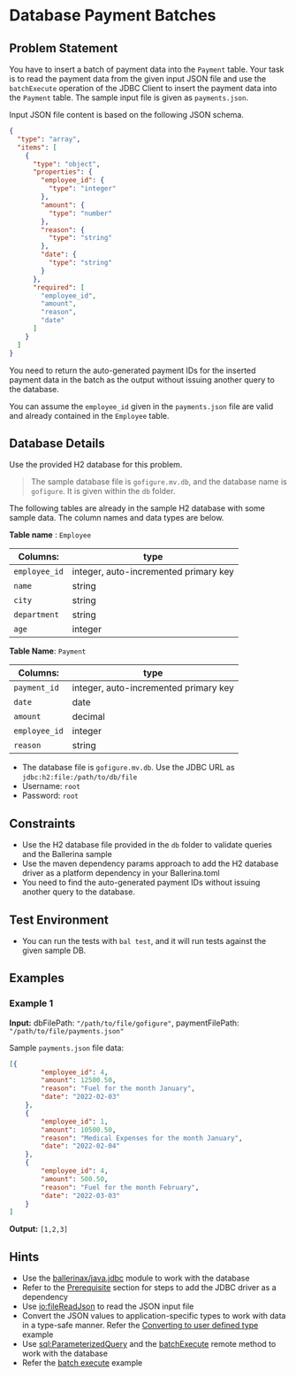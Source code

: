 # Database Payment Batches

## Problem Statement

You have to insert a batch of payment data into the `Payment` table. Your task is to read the payment data from the given input JSON file and use the `batchExecute` operation of the JDBC Client to insert the payment data into the `Payment` table. The sample input file is given as `payments.json`.

Input JSON file content is based on the following JSON schema.

```json
{
  "type": "array",
  "items": [
    {
      "type": "object",
      "properties": {
        "employee_id": {
          "type": "integer"
        },
        "amount": {
          "type": "number"
        },
        "reason": {
          "type": "string"
        },
        "date": {
          "type": "string"
        }
      },
      "required": [
        "employee_id",
        "amount",
        "reason",
        "date"
      ]
    }
  ]
}

```

You need to return the auto-generated payment IDs for the inserted payment data in the batch as the output without issuing another query to the database.

You can assume the `employee_id` given in the `payments.json` file are valid and already contained in the `Employee` table.

## Database Details

Use the provided H2 database for this problem.

> The sample database file is `gofigure.mv.db`, and the database name is `gofigure`. It is given within the `db` folder.

The following tables are already in the sample H2 database with some sample data. The column names and data types are below.

**Table name** : `Employee`

| **Columns:**      | type |
| -----------       | ----------- |
| `employee_id`     | integer, auto-incremented primary key       |
| `name`            | string        |
| `city`            | string        |
| `department`      | string        |
| `age`             | integer        |

**Table Name**: `Payment`

| **Columns:**      | type |
| -----------       | ----------- |
| `payment_id`      | integer, auto-incremented primary key       |
| `date`            | date        |
| `amount`          | decimal        |
| `employee_id`     | integer        |
| `reason`          | string        |

* The database file is `gofigure.mv.db`. Use the JDBC URL as `jdbc:h2:file:/path/to/db/file`
* Username: `root`
* Password: `root`

## Constraints

* Use the H2 database file provided in the `db` folder to validate queries and the Ballerina sample
* Use the maven dependency params approach to add the H2 database driver as a platform dependency in your Ballerina.toml
* You need to find the auto-generated payment IDs without issuing another query to the database.

## Test Environment

* You can run the tests with `bal test`, and it will run tests against the given sample DB.

## Examples

### Example 1

**Input:** dbFilePath: `"/path/to/file/gofigure"`, paymentFilePath: `"/path/to/file/payments.json"`

Sample `payments.json` file data:

```json
[{
        "employee_id": 4,
        "amount": 12500.50,
        "reason": "Fuel for the month January",
        "date": "2022-02-03"
    },
    {
        "employee_id": 1,
        "amount": 10500.50,
        "reason": "Medical Expenses for the month January",
        "date": "2022-02-04"
    },
    {
        "employee_id": 4,
        "amount": 500.50,
        "reason": "Fuel for the month February",
        "date": "2022-03-03"
    }
]

```

**Output:** `[1,2,3]`

## Hints

* Use the [ballerinax/java.jdbc](https://central.ballerina.io/ballerinax/java.jdbc) module to work with the database
* Refer to the [Prerequisite](https://lib.ballerina.io/ballerinax/java.jdbc/latest) section for steps to add the JDBC driver as a dependency
* Use [io:fileReadJson](https://lib.ballerina.io/ballerina/io/latest/functions#fileReadJson) to read the JSON input file
* Convert the JSON values to application-specific types to work with data in a type-safe manner. Refer the [Converting to user defined type](https://ballerina.io/learn/by-example/converting-to-user-defined-type) example
* Use [sql:ParameterizedQuery](https://lib.ballerina.io/ballerina/sql/latest/objectTypes/ParameterizedQuery) and the [batchExecute](https://lib.ballerina.io/ballerinax/java.jdbc/latest/clients/Client#batchExecute) remote method to work with the database
* Refer the [batch execute](https://ballerina.io/learn/by-example/jdbc-batch-execute-operation) example
